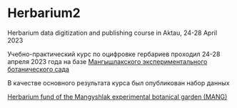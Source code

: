 # Herbarium2
Herbarium data digitization and publishing course in Aktau, 24-28 April 2023

Учебно-практический курс по оцифровке гербариев проходил 24-28 апреля 2023 года на базе [Мангышлакского экспериментального ботанического сада](http://mebs.kz/)

В качестве основного результата курса был опубликован набор данных

[Herbarium fund of the Mangyshlak experimental botanical garden (MANG)](https://www.gbif.org/dataset/ab305882-cc9a-4600-8cd8-0fbbbc9b3009)
